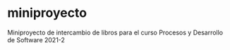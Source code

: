 # miniproyecto
Miniproyecto de intercambio de libros para el curso Procesos y Desarrollo de Software 2021-2
